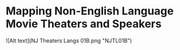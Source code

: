 # Mapping Non-English Language Movie Theaters and Speakers

![Alt text](NJ Theaters Langs 01B.png "NJTL01B")
